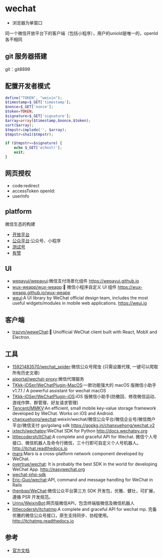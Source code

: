# wechat

* 浏览器为单窗口

同一个微信开放平台下的客户端（包括小程序），用户的unioId是唯一的，openId各不相同

## git 服务器搭建

git：git8899

## 配置开发者模式

```php
define("TOKEN", "weixin");
$timestamp=$_GET['timestamp'];
$nonce=$_GET['nonce'];
$token=TOKEN;
$signature=$_GET['signature'];
$array=array($timestamp,$nonce,$token);
sort($array);
$tmpstr=implode('', $array);
$tmpstr=sha1($tmpstr);

if ($tmpstr==$signature) {
    echo $_GET['echostr'];
    exit;
}
```

## 网页授权

* code:redirect
* accessToken openId:
* userInfo

## platform

微信生态的构建

* [开放平台](https://open.weixin.qq.com/)
* [公众平台](https://mp.weixin.qq.com/):公众号、小程序
* [测试号](https://mp.weixin.qq.com/debug/cgi-bin/sandbox?t=sandbox/login)
* [有赞](https://www.youzan.com/)

## UI

* [wepayui/wepayui](https://github.com/wepayui/wepayui):微信支付场景化组件 https://wepayui.github.io
* [wux-weapp/wux-weapp](https://github.com/wux-weapp/wux-weapp):🐶 微信小程序自定义 UI 组件 https://wux-weapp.github.io/wux-weapp
* [weui](https://github.com/Tencent/weui):A UI library by WeChat official design team, includes the most useful widgets/modules in mobile web applications. https://weui.io

## 客户端

* [trazyn/weweChat](https://github.com/trazyn/weweChat):💬 Unofficial WeChat client built with React, MobX and Electron.

## 工具

* [15921483570/wechat_spider](https://github.com/15921483570/wechat_spider):微信公众号爬虫 (只需设置代理, 一键可以爬取所有历史文章)
* [aiportal/wechat-proxy](https://github.com/aiportal/wechat-proxy):微信代理服务
* [TKkk-iOSer/WeChatPlugin-MacOS](https://github.com/TKkk-iOSer/WeChatPlugin-MacOS):一款功能强大的 macOS 版微信小助手 v1.7.1 / A powerful assistant for wechat macOS
* [TKkk-iOSer/WeChatPlugin-iOS](https://github.com/TKkk-iOSer/WeChatPlugin-iOS):iOS 版微信小助手(防撤回、修改微信运动、游戏作弊、群管理、好友请求管理)
* [Tencent/MMKV](https://github.com/Tencent/MMKV):An efficient, small mobile key-value storage framework developed by WeChat. Works on iOS and Android.
* [chanxuehong/wechat](https://github.com/chanxuehong/wechat):weixin/wechat/微信公众平台/微信企业号/微信商户平台/微信支付 go/golang sdk https://gopkg.in/chanxuehong/wechat.v2
* [jxtech/wechatpy](https://github.com/jxtech/wechatpy):WeChat SDK for Python http://docs.wechatpy.org
* [littlecodersh/ItChat](https://github.com/littlecodersh/ItChat):A complete and graceful API for Wechat. 微信个人号接口、微信机器人及命令行微信，三十行即可自定义个人号机器人。 http://itchat.readthedocs.io
* [mars](https://github.com/Tencent/mars):Mars is a cross-platform network component developed by WeChat.
* [overtrue/wechat](https://github.com/overtrue/wechat): It is probably the best SDK in the world for developing WeChat App. <http://easywechat.org>
* [wechat-php-sdk](https://github.com/dodgepudding/wechat-php-sdk)
* [Eric-Guo/wechat](https://github.com/Eric-Guo/wechat):API, command and message handling for WeChat in Rails
* [thenbsp/WeChat](https://github.com/thenbsp/wechat):微信公众平台第三方 SDK 开发包，优雅、健壮，可扩展，遵循 PSR 开发规范。
* [Urinx/WeixinBot](https://github.com/Urinx/WeixinBot):网页版微信API，包含终端版微信及微信机器人
* [littlecodersh/itchatmp](https://github.com/littlecodersh/itchatmp):A complete and graceful API for wechat mp. 完备优雅的微信公众号接口，原生支持同步、协程使用。 http://itchatmp.readthedocs.io

## 参考

* [官方文档](https://open.weixin.qq.com/cgi-bin/showdocument?action=dir_list)
